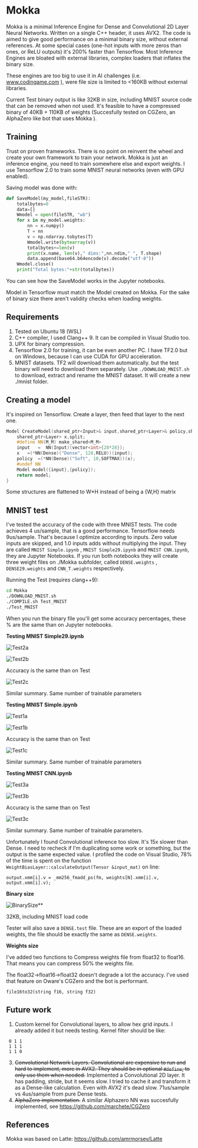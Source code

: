 # Mokka
Mokka is a minimal Inference Engine for Dense and Convolutional 2D Layer Neural Networks. Written on a single C++ header, it uses AVX2.
The code is aimed to give good performance on a minimal binary size, without external references. At some special cases (one-hot inputs with more zeros than ones, or ReLU outputs) it's 200% faster than Tensorflow.
Most Inference Engines are bloated with external libraries, complex loaders that inflates the binary size.

These engines are too big to use it in AI challenges (i.e. www.codingame.com ), were file size is limited to <160KB without external libraries.

Current Test binary output is like 32KB in size, including MNIST source code that can be removed when not used. It's feasible to have a compressed binary of 40KB + 110KB of weights (Succesfully tested on CGZero, an AlphaZero like bot that uses Mokka ).


## Training
Trust on proven frameworks. There is no point on reinvent the wheel and create your own framework to train your network.
Mokka is just an inference engine, you need to train somewhere else and export weights.
I use Tensorflow 2.0 to train some MNIST neural networks (even with GPU enabled).

Saving model was done with:
```python
def SaveModel(my_model,fileSTR):
    totalbytes=0
    data=[]
    Wmodel = open(fileSTR, "wb")
    for x in my_model.weights:
        nn = x.numpy()
        T = nn
        v = np.ndarray.tobytes(T)
        Wmodel.write(bytearray(v))
        totalbytes+=len(v)
        print(x.name, len(v)," dims:",nn.ndim," ", T.shape)
        data.append(base64.b64encode(v).decode("utf-8"))
    Wmodel.close()
    print("Total bytes:"+str(totalbytes))
```
You can see how the SaveModel works in the Jupyter notebooks. 

Model in Tensorflow must match the Model created on Mokka. For the sake of binary size there aren't validity checks when loading weights.

## Requirements
1. Tested on Ubuntu 18 (WSL)
2. C++ compiler, I used Clang++ 9. It can be compiled in Visual Studio too.
3. UPX for binary compression.
4. Tensorflow 2.0 for training, it can be even another PC. I have TF2.0 but on Windows, because I can use CUDA for GPU acceleration.
5. MNIST datasets. TF2 will download them automatically. but the test binary will need to download them separately. Use ```./DOWNLOAD_MNIST.sh``` to download, extract and rename the MNIST dataset. It will create a new ./mnist folder.

## Creating a model

It's inspired on Tensorflow. Create a layer, then feed that layer to the next one.
```c++
Model CreateModel(shared_ptr<Input>& input,shared_ptr<Layer>& policy,shared_ptr<Layer>& value ){
	shared_ptr<Layer> x,split;
	#define NN(M_M) make_shared<M_M>
	input	=  NN(Input)(vector<int>{28*28});
	x	=(*NN(Dense)("Dense", 128,RELU))(input);
	policy	=(*NN(Dense)("Soft", 10,SOFTMAX))(x);
	#undef NN
	Model model({input},{policy});
	return model;
}
```
Some structures are flattened to W\*H instead of being a {W,H} matrix

## MNIST test

I've tested the accuracy of the code with three MNIST tests. The code achieves 4 us/sample, that is a good performance. Tensorflow needs 9us/sample. That's because I optimize according to inputs. Zero value inputs are skipped, and 1.0 inputs adds without multiplying the input.
They are called ```MNIST Simple.ipynb``` , ```MNIST Simple29.ipynb``` and  ```MNIST CNN.ipynb```, they are Jupyter Notebooks. If you run both notebooks they will create three weight files on ./Mokka subfolder, called ```DENSE.weights``` , ```DENSE29.weights``` and ```CNN_T.weights``` respectively.

Running the Test (requires clang++9):

```bash
cd Mokka
./DOWNLOAD_MNIST.sh
./COMPILE.sh Test_MNIST
./Test_MNIST
```

When you run the binary file you'll get some accuracy percentages, these % are the same than on Jupyter notebooks.

**Testing MNIST Simple29.ipynb**

![Test2a](https://github.com/marchete/Mokka/raw/main/img/Test2a_.JPG)

![Test2b](https://github.com/marchete/Mokka/raw/main/img/Test2b.JPG)

Accuracy is the same than on Test

![Test2c](https://github.com/marchete/Mokka/raw/main/img/Test2c.JPG)

Similar summary. Same number of trainable parameters

**Testing MNIST Simple.ipynb**

![Test1a](https://github.com/marchete/Mokka/raw/main/img/Test1a_.JPG)

![Test1b](https://github.com/marchete/Mokka/raw/main/img/Test1b.JPG)

Accuracy is the same than on Test

![Test1c](https://github.com/marchete/Mokka/raw/main/img/Test1c.JPG)

Similar summary. Same number of trainable parameters

**Testing MNIST CNN.ipynb**

![Test3a](https://github.com/marchete/Mokka/raw/main/img/Test3a.JPG)

![Test3b](https://github.com/marchete/Mokka/raw/main/img/Test3b.JPG)

Accuracy is the same than on Test

![Test3c](https://github.com/marchete/Mokka/raw/main/img/Test3c_.JPG)

Similar summary. Same number of trainable parameters.

Unfortunately I found Convolutional inference too slow. It's 15x slower than Dense. I need to recheck if I'm duplicating some work or something, but the output is the same expected value. I profiled the code on Visual Studio, 78% of the time is spent on the function `WeightBiasLayer::calculateOutput(Tensor &input_mat)`
on line:
```
output.xmm[i].v = _mm256_fmadd_ps(fm, weights[N].xmm[i].v, output.xmm[i].v);
```

**Binary size**

![BinarySize](https://github.com/marchete/Mokka/raw/main/img/CompileSize.JPG)**

32KB, including MNIST load code

Tester will also save a ```DENSE.test``` file. These are an export of the loaded weights, the file should be exactly the same as ```DENSE.weights```.

**Weights size**

I've added two functions to Compress weights file from float32 to float16. That means you can compress 50% the weights file. 

The float32->float16->float32 doesn't degrade a lot the accuracy. I've used that feature on Oware's CGZero and the bot is performant.

```file32to16(string f32, string f16)
file16to32(string f16, string f32)
```

## Future work

1. Custom kernel for Convolutional layers, to allow hex grid inputs. I already added it but needs testing. Kernel filter should be like:
 ```
  0 1 1
  1 1 1
  1 1 0
  ```
3. ~~Convolutional Network Layers. Convolutional are expensive to run and hard to implement, more in AVX2. They should be in optional ```#define```, to only use them when needed.~~ Implemented a Convolutional 2D layer. It has padding, stride, but it seems slow. I tried to cache it and transform it as a Dense-like calculation. Even with AVX2 it's dead slow. 71us/sample vs 4us/sample from pure Dense tests.
4. ~~AlphaZero implementation.~~ A similar Alphazero NN was succesfully implemented, see https://github.com/marchete/CGZero

## References

Mokka was based on Latte:
https://github.com/amrmorsey/Latte
